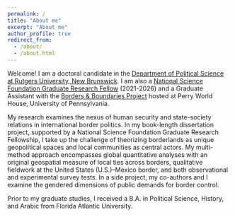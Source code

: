 ```yaml
---
permalink: /
title: "About me"
excerpt: "About me"
author_profile: true
redirect_from: 
  - /about/
  - /about.html
---
```


Welcome! I am a doctoral candidate in the [Department of Political Science at Rutgers University, New Brunswick](https://polisci.rutgers.edu/). I am also a [National Science Foundation Graduate Research Fellow](https://www.nsfgrfp.org/) (2021-2026) and a Graduate Assistant with the [Borders & Boundaries Project](https://global.upenn.edu/perryworldhouse/borders-and-boundaries-project) hosted at Perry World House, University of Pennsylvania.

My research examines the nexus of human security and state-society relations in international border politics. In my book-length dissertation project, supported by a National Science Foundation Graduate Research Fellowship, I take up the challenge of theorizing borderlands as unique geopolitical spaces and local communities as central actors. My multi-method approach encompasses global quantitative analyses with an original geospatial measure of local ties across borders, qualitative fieldwork at the United States (U.S.)–Mexico border, and both observational and experimental survey tests. In a side project, my co-authors and I examine the gendered dimensions of public demands for border control. 

Prior to my graduate studies, I received a B.A. in Political Science, History, and Arabic from Florida Atlantic University.

